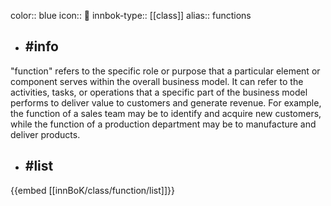color:: blue
icon:: 👔
innbok-type:: [[class]]
alias:: functions

- ## #info 
"function" refers to the specific role or purpose that a particular element or component serves within the overall business model. It can refer to the activities, tasks, or operations that a specific part of the business model performs to deliver value to customers and generate revenue. For example, the function of a sales team may be to identify and acquire new customers, while the function of a production department may be to manufacture and deliver products.
- ## #list 
{{embed [[innBoK/class/function/list]]}}


